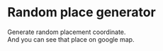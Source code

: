 # Random place generator

Generate random placement coordinate.  
And you can see that place on google map.
